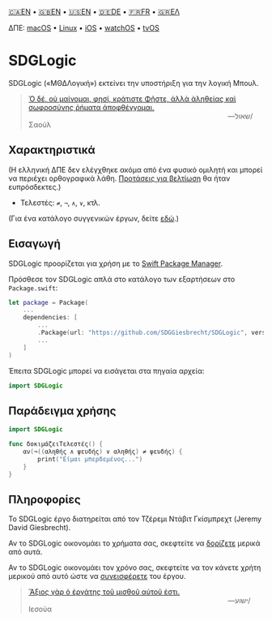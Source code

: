 <!--
 🇬🇷ΕΛ Με διαβάστε.md

 This source file is part of the SDGLogic open source project.
 https://sdggiesbrecht.github.io/SDGLogic/macOS

 Copyright ©2017 Jeremy David Giesbrecht and the SDGLogic project contributors.

 Soli Deo gloria.

 Licensed under the Apache Licence, Version 2.0.
 See http://www.apache.org/licenses/LICENSE-2.0 for licence information.
 -->

<!--
 !!!!!!! !!!!!!! !!!!!!! !!!!!!! !!!!!!! !!!!!!! !!!!!!!
 This file is managed by Workspace.
 Manual changes will not persist.
 For more information, see:
 https://github.com/SDGGiesbrecht/Workspace/blob/master/Documentation/Read‐Me.md
 !!!!!!! !!!!!!! !!!!!!! !!!!!!! !!!!!!! !!!!!!! !!!!!!!
 -->

[🇨🇦EN](🇨🇦EN%20Read%20Me.md) • [🇬🇧EN](🇬🇧EN%20Read%20Me.md) • [🇺🇸EN](🇺🇸EN%20Read%20Me.md) • [🇩🇪DE](🇩🇪DE%20Lies%20mich.md) • [🇫🇷FR](🇫🇷FR%20Lisez%20moi.md) • [🇬🇷ΕΛ](🇬🇷ΕΛ%20Με%20διαβάστε.md) <!--Skip in Jazzy-->

ΔΠΕ: [macOS](https://sdggiesbrecht.github.io/SDGLogic/macOS) • [Linux](https://sdggiesbrecht.github.io/SDGLogic/Linux) • [iOS](https://sdggiesbrecht.github.io/SDGLogic/iOS) • [watchOS](https://sdggiesbrecht.github.io/SDGLogic/watchOS) • [tvOS](https://sdggiesbrecht.github.io/SDGLogic/tvOS)

# SDGLogic

SDGLogic («ΜΘΔΛογική») εκτείνει την υποστήριξη για την λογική Μπουλ.

> [Ὁ δέ, οὐ μαίνομαι, φησί, κράτιστε Φῆστε, ἀλλὰ ἀληθείας καὶ σωφροσύνης ῥήματα ἀποφθέγγομαι.](https://www.bible.com/el/bible/209/ACT.26.byz04)<br>&nbsp;&nbsp;&nbsp;&nbsp;&nbsp;&nbsp;&nbsp;&nbsp;&nbsp;&nbsp;&nbsp;&nbsp;&nbsp;&nbsp;&nbsp;&nbsp;&nbsp;&nbsp;&nbsp;&nbsp;&nbsp;&nbsp;&nbsp;&nbsp;&nbsp;&nbsp;&nbsp;&nbsp;&nbsp;&nbsp;&nbsp;&nbsp;&nbsp;&nbsp;&nbsp;&nbsp;&nbsp;&nbsp;&nbsp;&nbsp;&nbsp;&nbsp;&nbsp;&nbsp;&nbsp;&nbsp;&nbsp;&nbsp;&nbsp;&nbsp;&nbsp;&nbsp;&nbsp;&nbsp;&nbsp;&nbsp;&nbsp;&nbsp;&nbsp;&nbsp;&nbsp;&nbsp;&nbsp;&nbsp;&nbsp;&nbsp;&nbsp;&nbsp;&nbsp;&nbsp;&nbsp;&nbsp;&nbsp;&nbsp;&nbsp;&nbsp;&nbsp;&nbsp;&nbsp;&nbsp;&nbsp;&nbsp;&nbsp;&nbsp;&nbsp;&nbsp;&nbsp;&nbsp;&nbsp;&nbsp;&nbsp;&nbsp;&nbsp;&nbsp;&nbsp;&nbsp;&nbsp;&nbsp;&nbsp;&nbsp;―‎שאול/Σαούλ

## Χαρακτηριστικά

(Η ελληνική ΔΠΕ δεν ελέγχθηκε ακόμα από ένα φυσικό ομιλητή και μπορεί να περιέχει ορθογραφικά λάθη. [Προτάσεις για βελτίωση](https://github.com/SDGGiesbrecht/SDGLogic/issues) θα ήταν ευπρόσδεκτες.)

- Τελεστές: `≠`, `¬`, `∧`, `∨`, κτλ.

(Για ένα κατάλογο συγγενικών έργων, δείτε [εδώ](🇬🇷ΕΛ%20Συγγενικά%20έργα.md).) <!--Skip in Jazzy-->

## Εισαγωγή

SDGLogic προορίζεται για χρήση με το [Swift Package Manager](https://swift.org/package-manager/).

Πρόσθεσε τον SDGLogic απλά στο κατάλογο των εξαρτήσεων στο `Package.swift`:

```swift
let package = Package(
    ...
    dependencies: [
        ...
        .Package(url: "https://github.com/SDGGiesbrecht/SDGLogic", versions: "1.3.0" ..< "2.0.0"),
        ...
    ]
)
```

Έπειτα SDGLogic μπορεί να εισάγεται στα πηγαία αρχεία:

```swift
import SDGLogic
```

## Παράδειγμα χρήσης

```swift
import SDGLogic

func δοκιμάζειΤελεστές() {
    αν(¬((αληθής ∧ ψευδής) ∨ αληθής) ≠ ψευδής) {
        print("Είμαι μπερδεμένος...")
    }
}
```

## Πληροφορίες

Το SDGLogic έργο διατηρείται από τον Τζέρεμι Ντάβιτ Γκίσμπρεχτ (Jeremy David Giesbrecht).

Αν το SDGLogic οικονομάει το χρήματα σας, σκεφτείτε να [δορίζετε](https://paypal.me/JeremyGiesbrecht) μερικά από αυτά.

Αν το SDGLogic οικονομάει τον χρόνο σας, σκεφτείτε να τον κάνετε χρήτη μερικού από αυτό ώστε να [συνεισφέρετε](https://github.com/SDGGiesbrecht/SDGLogic) του έργου.

> [Ἄξιος γὰρ ὁ ἐργάτης τοῦ μισθοῦ αὐτοῦ ἐστι.](https://www.bible.com/bible/209/LUK.10.byz04)<br>&nbsp;&nbsp;&nbsp;&nbsp;&nbsp;&nbsp;&nbsp;&nbsp;&nbsp;&nbsp;&nbsp;&nbsp;&nbsp;&nbsp;&nbsp;&nbsp;&nbsp;&nbsp;&nbsp;&nbsp;&nbsp;&nbsp;&nbsp;&nbsp;&nbsp;&nbsp;&nbsp;&nbsp;&nbsp;&nbsp;&nbsp;&nbsp;&nbsp;&nbsp;&nbsp;&nbsp;&nbsp;&nbsp;&nbsp;&nbsp;&nbsp;&nbsp;&nbsp;&nbsp;&nbsp;&nbsp;&nbsp;&nbsp;&nbsp;&nbsp;&nbsp;&nbsp;&nbsp;&nbsp;&nbsp;&nbsp;&nbsp;&nbsp;&nbsp;&nbsp;&nbsp;&nbsp;&nbsp;&nbsp;&nbsp;&nbsp;&nbsp;&nbsp;&nbsp;&nbsp;&nbsp;&nbsp;&nbsp;&nbsp;&nbsp;&nbsp;&nbsp;&nbsp;&nbsp;&nbsp;&nbsp;&nbsp;&nbsp;&nbsp;&nbsp;&nbsp;&nbsp;&nbsp;&nbsp;&nbsp;&nbsp;&nbsp;&nbsp;&nbsp;&nbsp;&nbsp;&nbsp;&nbsp;&nbsp;&nbsp;―‎ישוע/Ιεσούα
